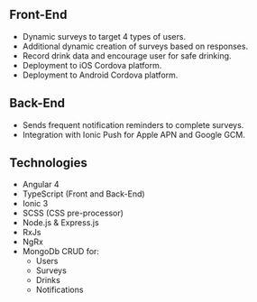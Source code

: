 ## Front-End
- Dynamic surveys to target 4 types of users. 
- Additional dynamic creation of surveys based on responses.
- Record drink data and encourage user for safe drinking.
- Deployment to iOS Cordova platform.
- Deployment to Android Cordova platform.

## Back-End
- Sends frequent notification reminders to complete surveys.
- Integration with Ionic Push for Apple APN and Google GCM. 

## Technologies
* Angular 4
* TypeScript (Front and Back-End)
* Ionic 3
* SCSS (CSS pre-processor)
* Node.js & Express.js
* RxJs
* NgRx
* MongoDb CRUD for: 
  * Users
  * Surveys
  * Drinks
  * Notifications